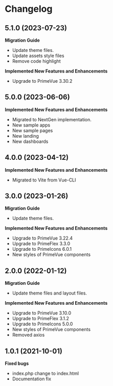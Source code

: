 # Changelog

## 5.1.0 (2023-07-23)

**Migration Guide**

-   Update theme files.
-   Update assets style files
-   Remove code highlight

**Implemented New Features and Enhancements**

-   Upgrade to PrimeVue 3.30.2

## 5.0.0 (2023-06-06)

**Implemented New Features and Enhancements**

-   Migrated to NextGen implementation.
-   New sample apps
-   New sample pages
-   New landing
-   New dashboards

## 4.0.0 (2023-04-12)

**Implemented New Features and Enhancements**

-   Migrated to Vite from Vue-CLI

## 3.0.0 (2023-01-26)

**Migration Guide**

-   Update theme files.

**Implemented New Features and Enhancements**

-   Upgrade to PrimeVue 3.22.4
-   Upgrade to PrimeFlex 3.3.0
-   Upgrade to PrimeIcons 6.0.1
-   New styles of PrimeVue components

## 2.0.0 (2022-01-12)

**Migration Guide**

-   Update theme files and layout files.

**Implemented New Features and Enhancements**

-   Upgrade to PrimeVue 3.10.0
-   Upgrade to PrimeFlex 3.1.2
-   Upgrade to PrimeIcons 5.0.0
-   New styles of PrimeVue components
-   Removed axios

## 1.0.1 (2021-10-01)

**Fixed bugs**

-   index.php change to index.html
-   Documentation fix
